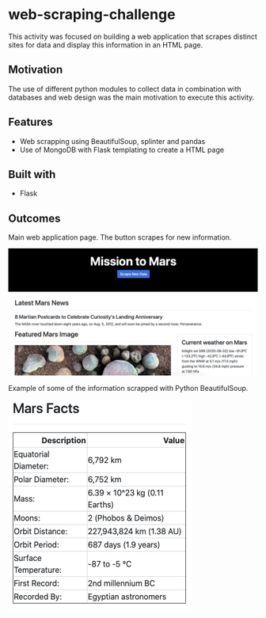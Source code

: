 # web-scraping-challenge

This activity was focused on building a web application that scrapes distinct sites for data and display this information in an HTML page. 

## Motivation
The use of different python modules to collect data in combination with databases and web design was the main motivation to execute this activity.

## Features
* Web scrapping using BeautifulSoup, splinter and pandas
* Use of MongoDB with Flask templating to create a HTML page

## Built with 
* Flask

## Outcomes

Main web application page. The button scrapes for new information. 

![Image1.png](Images/Image1.png)


Example of some of the information scrapped with Python BeautifulSoup.

![Image2.png](Images/Image2.png)
